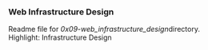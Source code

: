 ### Web Infrastructure Design
Readme file for *0x09-web_infrastructure_design*directory.  
Highlight: Infrastructure Design
